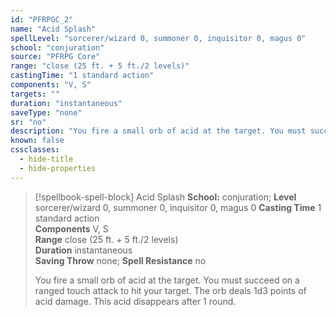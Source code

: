 ```yaml
---
id: "PFRPGC_2"
name: "Acid Splash"
spellLevel: "sorcerer/wizard 0, summoner 0, inquisitor 0, magus 0"
school: "conjuration"
source: "PFRPG Core"
range: "close (25 ft. + 5 ft./2 levels)"
castingTime: "1 standard action"
components: "V, S"
targets: ""
duration: "instantaneous"
saveType: "none"
sr: "no"
description: "You fire a small orb of acid at the target. You must succeed on a ranged touch attack to hit your target. The orb deals 1d3 points of acid damage. This acid disappears after 1 round."
known: false
cssclasses:
  - hide-title
  - hide-properties
---
```


> [!spellbook-spell-block] Acid Splash
> **School:** conjuration; **Level** sorcerer/wizard 0, summoner 0, inquisitor 0, magus 0
> **Casting Time** 1 standard action  
> **Components** V, S  
> **Range** close (25 ft. + 5 ft./2 levels)  
> **Duration** instantaneous  
> **Saving Throw** none; **Spell Resistance** no
> 
> You fire a small orb of acid at the target. You must succeed on a ranged touch attack to hit your target. The orb deals 1d3 points of acid damage. This acid disappears after 1 round.